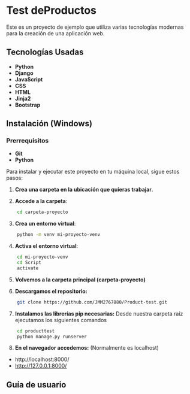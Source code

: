 # Test deProductos

Este es un proyecto de ejemplo que utiliza varias tecnologías modernas para la creación de una aplicación web.

## Tecnologías Usadas

- **Python**
- **Django**
- **JavaScript**
- **CSS**
- **HTML**
- **Jinja2**
- **Bootstrap**

## Instalación (Windows)

### Prerrequisitos
- **Git**
- **Python**

Para instalar y ejecutar este proyecto en tu máquina local, sigue estos pasos:

1. **Crea una carpeta en la ubicación que quieras trabajar**.

2. **Accede a la carpeta**:
```bash
    cd carpeta-proyecto
```

3. **Crea un entorno virtual**:
```bash
    python -m venv mi-proyecto-venv
```

4. **Activa el entorno virtual**:
```bash
    cd mi-proyecto-venv
    cd Script
    activate
```

5. **Volvemos a la carpeta principal (carpeta-proyecto)**

6. **Descargamos el repositorio:**
```bash
    git clone https://github.com/JMM2767880/Product-test.git
```

7. **Instalamos las librerías pip necesarias:**
   Desde nuestra carpeta raíz ejecutamos los siguientes comandos
```bash
    cd producttest
    python manage.py runserver
```

8. **En el navegador accedemos:** (Normalmente es localhost)
- http://localhost:8000/
- http://127.0.0.1:8000/

## Guía de usuario




